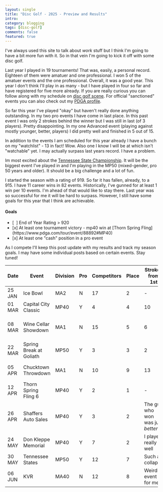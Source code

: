 ```yaml
---
layout: single
title: "Disc Golf - 2025 - Preview and Results"
intro:
category: blogging
tags: [disc-golf]
comments: false
featured: true
---
```

I've always used this site to talk about _work_ stuff but I think I'm going to have a bit more fun with it.  So in that vein I'm going to kick it off with some disc golf.

Last year I played in 19 tournaments!  That was, easily, a personal record.  Eighteen of them were amatuer and one professional.  I won 5 of the amatuer events and the one professional.  Overall, it was a good year.  This year I don't think I'll play in as many - but I have played in four so far and have registered for five more already. If you are really curious you can follow along with my schedule on [disc golf scene](https://www.discgolfscene.com/profile/20634).  For official "sanctioned" events you can also check out my [PDGA profile](https://www.pdga.com/player/96685).

So far this year I've played "okay" but haven't really done anything outstanding.  In my two pro events I have come in last place.  In this past event I was only 2 strokes behind the winner but I was still in last (of 3 players).  Pretty disappointing.  In my one Advanced event (playing against mostly younger, better, players) I did pretty well and finished in 5 out of 15.

In addition to the events I am scheduled for this year already I have a bunch on my "watchlist" - 13 in fact!  Wow.  Also one I know I will be at which isn't "watchable" yet.  I may actually surpass last years record.  I have a problem.

Im most excited about the [Tennessee State Championship](https://www.pdga.com/tour/event/86667).  It will be the biggest event I've played in and I'm playing in the MP50 (mixed-gender, pro 50 years and older).  It should be a big challenge and a lot of fun.

I started the season with a rating of 919.  So far it has fallen, already, to a 915.  I have 11 career wins in 82 events.  Historically, I've gunned for at least 1 win per 10 events.  I'm ahead of that would like to stay there.  Last year was so successful for me it will be hard to surpass.  However, I still have some goals for this year that I think are achievable.

<div class="notice--info"><h4>Goals</h4>
<ul>
<li>[&nbsp;&nbsp;] End of Year Rating &gt; 920</li>
<li>[x] At least one tournament victory - mp40 win at [Thorn Spring Fling](https://www.pdga.com/tour/event/88892#MP40)</li>
<li>[x] At least one "cash" position in a pro event</li>
</ul>
</div>

As I compete I'll keep this post update with my results and track my season goals.  I may have some individual posts based on certain events.  Stay tuned!
<!---
Event,Division,Pro,Competitors,Place,Strokes from 1st,Notes
Ice Bowl,MA2,N,17,2,-,lost in playoff
Capital City Classic,MP40,Y,4,4,10,ass whipping
Wine Cellar Showdown,MA1,N,15,5,6,only one round; ass whipping
Spring Break at Goliath,MP50,Y,3,3,2,good second round
--->

| Date | Event                   | Division | Pro | Competitors | Place | Strokes from 1st | Notes                        |
|------|-------------------------|----------|-----|-------------|-------|------------------|------------------------------|
| 25 JAN | Ice Bowl                | MA2      | N   | 17          | 2     | -                | lost in playoff              |
| 01 MAR | Capital City Classic    | MP40     | Y   | 4           | 4     | 10               | ass whipping                 |
| 08 MAR | Wine Cellar Showdown    | MA1      | N   | 15          | 5     | 6                | only one round; ass whipping |
| 22 MAR | Spring Break at Goliath | MP50     | Y   | 3           | 3     | 2                | good second round            |
| 05 APR | Chucktown Throwdown     | MA1      | N   | 10          | 9     | 13               | below my standard |
| 12 APR | Thorn Spring Fling 6    | MP40     | Y   | 2           | 1     | -                 | I won.   |
| 26 APR | Shaffers Auto Sales     | MP40     | Y   | 3           | 2     | The guy who won was just _better_. |
| 24 MAY | Don Kleppe Memorial     | MP40     | Y   | 7           | 2     | I played really well |
| 30 MAY | Tennessee States        | MP50     | Y   | 12          | 7     |Such a collapse |
| 06 JUN | KVR                     | MA40     | N   | 12          | 8     | Weird event for me.   |
